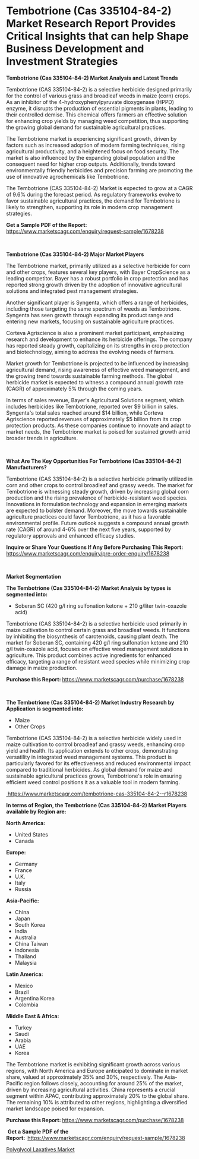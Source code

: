 <p><h1>Tembotrione (Cas 335104-84-2) Market Research Report Provides Critical Insights that can help Shape Business Development and Investment Strategies</h1></p><p><strong>Tembotrione (Cas 335104-84-2) Market Analysis and Latest Trends</strong></p>
<p><p>Tembotrione (CAS 335104-84-2) is a selective herbicide designed primarily for the control of various grass and broadleaf weeds in maize (corn) crops. As an inhibitor of the 4-hydroxyphenylpyruvate dioxygenase (HPPD) enzyme, it disrupts the production of essential pigments in plants, leading to their controlled demise. This chemical offers farmers an effective solution for enhancing crop yields by managing weed competition, thus supporting the growing global demand for sustainable agricultural practices.</p><p>The Tembotrione market is experiencing significant growth, driven by factors such as increased adoption of modern farming techniques, rising agricultural productivity, and a heightened focus on food security. The market is also influenced by the expanding global population and the consequent need for higher crop outputs. Additionally, trends toward environmentally friendly herbicides and precision farming are promoting the use of innovative agrochemicals like Tembotrione.</p><p>The Tembotrione (CAS 335104-84-2) Market is expected to grow at a CAGR of 9.6% during the forecast period. As regulatory frameworks evolve to favor sustainable agricultural practices, the demand for Tembotrione is likely to strengthen, supporting its role in modern crop management strategies.</p></p>
<p><strong>Get a Sample PDF of the Report:&nbsp;</strong> <a href="https://www.marketscagr.com/enquiry/request-sample/1678238?utm_campaign=3192&utm_medium=2&utm_source=Github&utm_content=ia&utm_term=25032025&utm_id=tembotrione-cas-335104-84-2">https://www.marketscagr.com/enquiry/request-sample/1678238</a></p>
<p>&nbsp;</p>
<p><strong>Tembotrione (Cas 335104-84-2) Major Market Players</strong></p>
<p><p>The Tembotrione market, primarily utilized as a selective herbicide for corn and other crops, features several key players, with Bayer CropScience as a leading competitor. Bayer has a robust portfolio in crop protection and has reported strong growth driven by the adoption of innovative agricultural solutions and integrated pest management strategies.</p><p>Another significant player is Syngenta, which offers a range of herbicides, including those targeting the same spectrum of weeds as Tembotrione. Syngenta has seen growth through expanding its product range and entering new markets, focusing on sustainable agriculture practices.</p><p>Corteva Agriscience is also a prominent market participant, emphasizing research and development to enhance its herbicide offerings. The company has reported steady growth, capitalizing on its strengths in crop protection and biotechnology, aiming to address the evolving needs of farmers.</p><p>Market growth for Tembotrione is projected to be influenced by increasing agricultural demand, rising awareness of effective weed management, and the growing trend towards sustainable farming methods. The global herbicide market is expected to witness a compound annual growth rate (CAGR) of approximately 5% through the coming years.</p><p>In terms of sales revenue, Bayer's Agricultural Solutions segment, which includes herbicides like Tembotrione, reported over $9 billion in sales. Syngenta's total sales reached around $14 billion, while Corteva Agriscience reported revenues of approximately $5 billion from its crop protection products. As these companies continue to innovate and adapt to market needs, the Tembotrione market is poised for sustained growth amid broader trends in agriculture.</p></p>
<p>&nbsp;</p>
<p><strong>What Are The Key Opportunities For Tembotrione (Cas 335104-84-2) Manufacturers?</strong></p>
<p><p>Tembotrione (CAS 335104-84-2) is a selective herbicide primarily utilized in corn and other crops to control broadleaf and grassy weeds. The market for Tembotrione is witnessing steady growth, driven by increasing global corn production and the rising prevalence of herbicide-resistant weed species. Innovations in formulation technology and expansion in emerging markets are expected to bolster demand. Moreover, the move towards sustainable agriculture practices could favor Tembotrione, as it has a favorable environmental profile. Future outlook suggests a compound annual growth rate (CAGR) of around 4-6% over the next five years, supported by regulatory approvals and enhanced efficacy studies.</p></p>
<p><strong>Inquire or Share Your Questions If Any Before Purchasing This Report:</strong> <a href="https://www.marketscagr.com/enquiry/pre-order-enquiry/1678238?utm_campaign=3192&utm_medium=2&utm_source=Github&utm_content=ia&utm_term=25032025&utm_id=tembotrione-cas-335104-84-2">https://www.marketscagr.com/enquiry/pre-order-enquiry/1678238</a></p>
<p>&nbsp;</p>
<p><strong>Market Segmentation</strong></p>
<p><strong>The Tembotrione (Cas 335104-84-2) Market Analysis by types is segmented into:</strong></p>
<p><ul><li>Soberan SC (420 g/l ring sulfonation ketone + 210 g/liter twin-oxazole acid)</li></ul></p>
<p><p>Tembotrione (CAS 335104-84-2) is a selective herbicide used primarily in maize cultivation to control certain grass and broadleaf weeds. It functions by inhibiting the biosynthesis of carotenoids, causing plant death. The market for Soberan SC, containing 420 g/l ring sulfonation ketone and 210 g/l twin-oxazole acid, focuses on effective weed management solutions in agriculture. This product combines active ingredients for enhanced efficacy, targeting a range of resistant weed species while minimizing crop damage in maize production.</p></p>
<p><strong>Purchase this Report:&nbsp;</strong><a href="https://www.marketscagr.com/purchase/1678238?utm_campaign=3192&utm_medium=2&utm_source=Github&utm_content=ia&utm_term=25032025&utm_id=tembotrione-cas-335104-84-2">https://www.marketscagr.com/purchase/1678238</a></p>
<p>&nbsp;</p>
<p><strong>The Tembotrione (Cas 335104-84-2) Market Industry Research by Application is segmented into:</strong></p>
<p><ul><li>Maize</li><li>Other Crops</li></ul></p>
<p><p>Tembotrione (CAS 335104-84-2) is a selective herbicide widely used in maize cultivation to control broadleaf and grassy weeds, enhancing crop yield and health. Its application extends to other crops, demonstrating versatility in integrated weed management systems. This product is particularly favored for its effectiveness and reduced environmental impact compared to traditional herbicides. As global demand for maize and sustainable agricultural practices grows, Tembotrione's role in ensuring efficient weed control positions it as a valuable tool in modern farming.</p></p>
<p><a href="https://www.marketscagr.com/tembotrione-cas-335104-84-2--r1678238?utm_campaign=3192&utm_medium=2&utm_source=Github&utm_content=ia&utm_term=25032025&utm_id=tembotrione-cas-335104-84-2">&nbsp;https://www.marketscagr.com/tembotrione-cas-335104-84-2--r1678238</a></p>
<p><strong>In terms of Region, the Tembotrione (Cas 335104-84-2) Market Players available by Region are:</strong></p>
<p>
    <p> <strong> North America: </strong>
        <ul>
            <li>United States</li>
            <li>Canada</li>
        </ul>
        </p> 
    <p> <strong> Europe: </strong>
        <ul>
            <li>Germany</li>
            <li>France</li>
            <li>U.K.</li>
            <li>Italy</li>
            <li>Russia</li>
        </ul>
        </p> 
    <p> <strong> Asia-Pacific: </strong>
        <ul>
            <li>China</li>
            <li>Japan</li>
            <li>South Korea</li>
            <li>India</li>
            <li>Australia</li>
            <li>China Taiwan</li>
            <li>Indonesia</li>
            <li>Thailand</li>
            <li>Malaysia</li>
        </ul>
        </p> 
    <p> <strong> Latin America: </strong>
        <ul>
            <li>Mexico</li>
            <li>Brazil</li>
            <li>Argentina Korea</li>
            <li>Colombia</li>
        </ul>
        </p> 
    <p> <strong> Middle East & Africa: </strong>
        <ul>
            <li>Turkey</li>
            <li>Saudi</li>
            <li>Arabia</li>
            <li>UAE</li>
            <li>Korea</li>
        </ul>
    </p>
    </p>
<p><p>The Tembotrione market is exhibiting significant growth across various regions, with North America and Europe anticipated to dominate in market share, valued at approximately 35% and 30%, respectively. The Asia-Pacific region follows closely, accounting for around 25% of the market, driven by increasing agricultural activities. China represents a crucial segment within APAC, contributing approximately 20% to the global share. The remaining 10% is attributed to other regions, highlighting a diversified market landscape poised for expansion.</p></p>
<p><strong>Purchase this Report: </strong><a href="https://www.marketscagr.com/purchase/1678238?utm_campaign=3192&utm_medium=2&utm_source=Github&utm_content=ia&utm_term=25032025&utm_id=tembotrione-cas-335104-84-2">https://www.marketscagr.com/purchase/1678238</a></p>
<p>&nbsp;<strong>Get a Sample PDF of the Report:&nbsp;&nbsp;</strong><a href="https://www.marketscagr.com/enquiry/request-sample/1678238?utm_campaign=3192&utm_medium=2&utm_source=Github&utm_content=ia&utm_term=25032025&utm_id=tembotrione-cas-335104-84-2">https://www.marketscagr.com/enquiry/request-sample/1678238</a></p>
<p><strong></strong></p>
<p><p><a href="https://github.com/azorrotutus/Market-Research-Report-List-1/blob/main/polyglycol-laxatives-market.md?utm_campaign=3192&utm_medium=2&utm_source=Github&utm_content=ia&utm_term=25032025&utm_id=tembotrione-cas-335104-84-2">Polyglycol Laxatives Market</a></p></p>